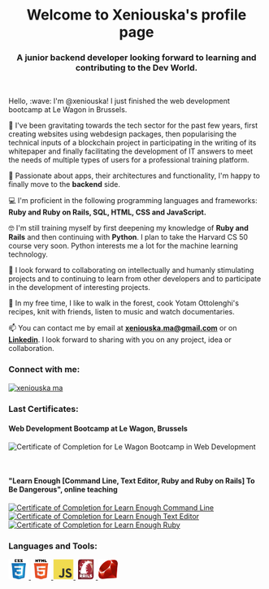 <h1 align="center">Welcome to Xeniouska's profile page</h1>
<h3 align="center"> A junior backend developer looking forward to learning and contributing to the Dev World.</h3>
<br>
<p>Hello, :wave: I'm @xeniouska! I just finished the web development bootcamp at Le Wagon in Brussels.</p>

:telescope: I've been gravitating towards the tech sector for the past few years, first creating websites using webdesign packages, then popularising the technical inputs of a blockchain project in participating in the writing of its whitepaper and finally facilitating the development of IT answers to meet the needs of multiple types of users for a professional training platform.

:heartbeat: Passionate about apps, their architectures and functionality, I'm happy to finally move to the **backend** side.

:computer: I'm proficient in the following programming languages and frameworks: **Ruby and Ruby on Rails, SQL, HTML, CSS and JavaScript.**

🤓 I'm still training myself by first deepening my knowledge of **Ruby and Rails** and then continuing with **Python**. I plan to take the Harvard CS 50 course very soon. Python interests me a lot for the machine learning technology.

👯 I look forward to collaborating on intellectually and humanly stimulating projects and to continuing to learn from other developers and to participate in the development of interesting projects.

:cherry_blossom: In my free time, I like to walk in the forest, cook Yotam Ottolenghi's recipes, knit with friends, listen to music and watch documentaries.

📫 You can contact me by email at **xeniouska.ma@gmail.com** or on <a href="https://www.linkedin.com/in/xeniouskama" target="_blank" rel="noopener noreferrer">**Linkedin**</a>. 
I look forward to sharing with you on any project, idea or collaboration.

<h3 align="left">Connect with me:</h3>
<p align="left">
<a href="https://www.linkedin.com/in/xeniouskama" target="_blank" rel="noopener noreferrer"><img align="center" src="https://raw.githubusercontent.com/rahuldkjain/github-profile-readme-generator/master/src/images/icons/Social/linked-in-alt.svg" alt="xeniouska ma" height="30" width="40" /></a>
</p>

<h3 align="left">Last Certificates:</h3>
<h4> Web Development Bootcamp at Le Wagon, Brussels</h4>
<p><img src="https://github.com/Xeniouska/Xeniouska/assets/115425494/5449c916-bb73-4bde-b410-881fce3e516d" alt="Certificate of Completion for Le Wagon Bootcamp in Web Development" height="60"></p>
<br>
<h4> "Learn Enough [Command Line, Text Editor, Ruby and Ruby on Rails] To Be Dangerous", online teaching</h4>
<p><a href="https://www.learnenough.com/certificates/Xeniouska"><img src="https://www.learnenough.com/certificates/Xeniouska/command-line-tutorial.svg" alt="Certificate of Completion for Learn Enough Command Line" width="60" height="60"></a><a href="https://www.learnenough.com/certificates/Xeniouska"><img src="https://www.learnenough.com/certificates/Xeniouska/text-editor-tutorial.svg" alt="Certificate of Completion for Learn Enough Text Editor" width="60" height="60"></a><a href="https://www.learnenough.com/certificates/Xeniouska"><img src="https://www.learnenough.com/certificates/Xeniouska/ruby-tutorial.svg" alt="Certificate of Completion for Learn Enough Ruby" width="60" height="60"></a></p>

<h3 align="left">Languages and Tools:</h3>
<p align="left"> <a href="https://www.w3schools.com/css/" target="_blank" rel="noreferrer"> <img src="https://raw.githubusercontent.com/devicons/devicon/master/icons/css3/css3-original-wordmark.svg" alt="css3" width="40" height="40"/> </a> <a href="https://www.w3.org/html/" target="_blank" rel="noreferrer"> <img src="https://raw.githubusercontent.com/devicons/devicon/master/icons/html5/html5-original-wordmark.svg" alt="html5" width="40" height="40"/> </a> <a href="https://developer.mozilla.org/en-US/docs/Web/JavaScript" target="_blank" rel="noreferrer"> <img src="https://raw.githubusercontent.com/devicons/devicon/master/icons/javascript/javascript-original.svg" alt="javascript" width="40" height="40"/> </a> <a href="https://rubyonrails.org" target="_blank" rel="noreferrer"> <img src="https://raw.githubusercontent.com/devicons/devicon/master/icons/rails/rails-original-wordmark.svg" alt="rails" width="40" height="40"/> </a> <a href="https://www.ruby-lang.org/en/" target="_blank" rel="noreferrer"> <img src="https://raw.githubusercontent.com/devicons/devicon/master/icons/ruby/ruby-original.svg" alt="ruby" width="40" height="40"/> </a></p>

